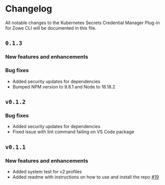 # Changelog

All notable changes to the Kubernetes Secrets Credential Manager Plug-in for Zowe CLI will be documented in this file.

## `0.1.3`

### New features and enhancements

### Bug fixes

- Added security updates for dependencies
- Bumped NPM version to 9.8.1 and Node to 18.18.2

## `v0.1.2`

### Bug fixes

- Added security updates for dependencies
- Fixed issue with lint command failing on VS Code package

## `v0.1.1`

### New features and enhancements

- Added system test for v2 profiles
- Added readme with instructions on how to use and install the repo [#19](https://github.com/zowe/zowe-cli-secrets-for-kubernetes/issues/19)
